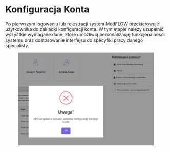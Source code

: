 # Konfiguracja Konta

Po pierwszym logowaniu lub rejestracji system MedFLOW przekierowuje użytkownika do zakładki konfiguracji konta. W tym etapie należy uzupełnić wszystkie wymagane dane, które umożliwią personalizację funkcjonalności systemu oraz dostosowanie interfejsu do specyfiki pracy danego specjalisty.

<figure><img src="../.gitbook/assets/image (6).png" alt=""><figcaption></figcaption></figure>
